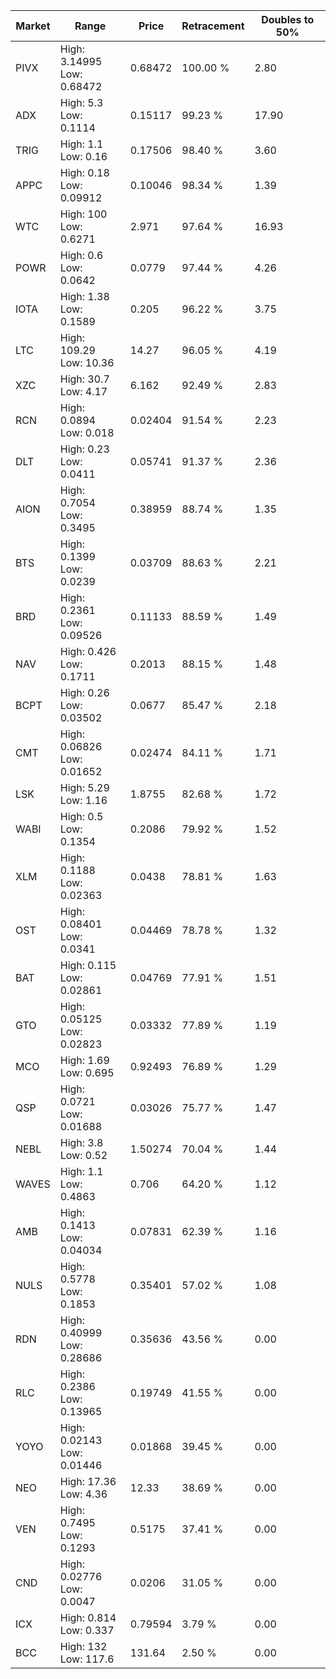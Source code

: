 | Market | Range | Price| Retracement | Doubles to 50% |
| --- | --- | --- | --- | --- |
| PIVX | High: 3.14995<br />Low: 0.68472 | 0.68472 | 100.00 % | 2.80 |
| ADX | High: 5.3<br />Low: 0.1114 | 0.15117 | 99.23 % | 17.90 |
| TRIG | High: 1.1<br />Low: 0.16 | 0.17506 | 98.40 % | 3.60 |
| APPC | High: 0.18<br />Low: 0.09912 | 0.10046 | 98.34 % | 1.39 |
| WTC | High: 100<br />Low: 0.6271 | 2.971 | 97.64 % | 16.93 |
| POWR | High: 0.6<br />Low: 0.0642 | 0.0779 | 97.44 % | 4.26 |
| IOTA | High: 1.38<br />Low: 0.1589 | 0.205 | 96.22 % | 3.75 |
| LTC | High: 109.29<br />Low: 10.36 | 14.27 | 96.05 % | 4.19 |
| XZC | High: 30.7<br />Low: 4.17 | 6.162 | 92.49 % | 2.83 |
| RCN | High: 0.0894<br />Low: 0.018 | 0.02404 | 91.54 % | 2.23 |
| DLT | High: 0.23<br />Low: 0.0411 | 0.05741 | 91.37 % | 2.36 |
| AION | High: 0.7054<br />Low: 0.3495 | 0.38959 | 88.74 % | 1.35 |
| BTS | High: 0.1399<br />Low: 0.0239 | 0.03709 | 88.63 % | 2.21 |
| BRD | High: 0.2361<br />Low: 0.09526 | 0.11133 | 88.59 % | 1.49 |
| NAV | High: 0.426<br />Low: 0.1711 | 0.2013 | 88.15 % | 1.48 |
| BCPT | High: 0.26<br />Low: 0.03502 | 0.0677 | 85.47 % | 2.18 |
| CMT | High: 0.06826<br />Low: 0.01652 | 0.02474 | 84.11 % | 1.71 |
| LSK | High: 5.29<br />Low: 1.16 | 1.8755 | 82.68 % | 1.72 |
| WABI | High: 0.5<br />Low: 0.1354 | 0.2086 | 79.92 % | 1.52 |
| XLM | High: 0.1188<br />Low: 0.02363 | 0.0438 | 78.81 % | 1.63 |
| OST | High: 0.08401<br />Low: 0.0341 | 0.04469 | 78.78 % | 1.32 |
| BAT | High: 0.115<br />Low: 0.02861 | 0.04769 | 77.91 % | 1.51 |
| GTO | High: 0.05125<br />Low: 0.02823 | 0.03332 | 77.89 % | 1.19 |
| MCO | High: 1.69<br />Low: 0.695 | 0.92493 | 76.89 % | 1.29 |
| QSP | High: 0.0721<br />Low: 0.01688 | 0.03026 | 75.77 % | 1.47 |
| NEBL | High: 3.8<br />Low: 0.52 | 1.50274 | 70.04 % | 1.44 |
| WAVES | High: 1.1<br />Low: 0.4863 | 0.706 | 64.20 % | 1.12 |
| AMB | High: 0.1413<br />Low: 0.04034 | 0.07831 | 62.39 % | 1.16 |
| NULS | High: 0.5778<br />Low: 0.1853 | 0.35401 | 57.02 % | 1.08 |
| RDN | High: 0.40999<br />Low: 0.28686 | 0.35636 | 43.56 % | 0.00 |
| RLC | High: 0.2386<br />Low: 0.13965 | 0.19749 | 41.55 % | 0.00 |
| YOYO | High: 0.02143<br />Low: 0.01446 | 0.01868 | 39.45 % | 0.00 |
| NEO | High: 17.36<br />Low: 4.36 | 12.33 | 38.69 % | 0.00 |
| VEN | High: 0.7495<br />Low: 0.1293 | 0.5175 | 37.41 % | 0.00 |
| CND | High: 0.02776<br />Low: 0.0047 | 0.0206 | 31.05 % | 0.00 |
| ICX | High: 0.814<br />Low: 0.337 | 0.79594 | 3.79 % | 0.00 |
| BCC | High: 132<br />Low: 117.6 | 131.64 | 2.50 % | 0.00 |
